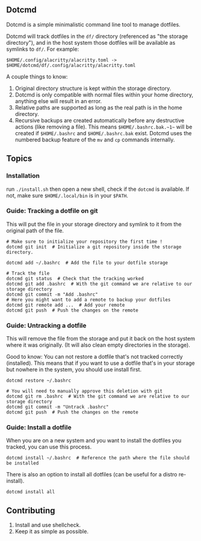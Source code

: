 ## Dotcmd

Dotcmd is a simple minimalistic command line tool to manage dotfiles.

Dotcmd will track dotfiles in the `df/` directory (referenced as "the storage directory"), and in the host system those dotfiles will be available as symlinks to `df/`. For example:

`$HOME/.config/alacritty/alacritty.toml -> $HOME/dotcmd/df/.config/alacritty/alacritty.toml`

A couple things to know:

1. Original directory structure is kept within the storage directory.
2. Dotcmd is only compatible with normal files within your home directory, anything else will result in an error.
3. Relative paths are supported as long as the real path is in the home directory.
4. Recursive backups are created automatically before any destructive actions (like removing a file). This means `$HOME/.bashrc.bak.~1~` will be created if `$HOME/.bashrc` and `$HOME/.bashrc.bak` exist. Dotcmd uses the numbered backup feature of the `mv` and `cp` commands internally.

## Topics

### Installation

run `./install.sh` then open a new shell, check if the `dotcmd` is available.  If not, make sure `$HOME/.local/bin` is in your `$PATH`.

### Guide: Tracking a dotfile on git

This will put the file in your storage directory and symlink to it from the original path of the file.

```shell
# Make sure to initialize your repository the first time !
dotcmd git init  # Initialize a git repository inside the storage directory.

dotcmd add ~/.bashrc  # Add the file to your dotfile storage

# Track the file
dotcmd git status  # Check that the tracking worked
dotcmd git add .bashrc  # With the git command we are relative to our storage directory
dotcmd git commit -m "Add .bashrc"
# Here you might want to add a remote to backup your dotfiles
dotcmd git remote add ...  # Add your remote
dotcmd git push  # Push the changes on the remote
```

### Guide: Untracking a dotfile

This will remove the file from the storage and put it back on the host system where it was originally. (It will also clean empty directories in the storage).

Good to know: You can not restore a dotfile that's not tracked correctly (installed). This means that if you want to use a dotfile that's in your storage but nowhere in the system, you should use install first.

```shell
dotcmd restore ~/.bashrc

# You will need to manually approve this deletion with git
dotcmd git rm .bashrc  # With the git command we are relative to our storage directory
dotcmd git commit -m "Untrack .bashrc"
dotcmd git push  # Push the changes on the remote
```

### Guide: Install a dotfile

When you are on a new system and you want to install the dotfiles you tracked, you can use this process.

```shell
dotcmd install ~/.bashrc  # Reference the path where the file should be installed
```

There is also an option to install all dotfiles (can be useful for a distro re-install).
```shell
dotcmd install all
```


## Contributing

1. Install and use shellcheck.
2. Keep it as simple as possible.
